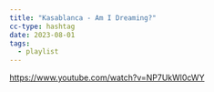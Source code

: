```yaml
---
title: "Kasablanca - Am I Dreaming?"
cc-type: hashtag
date: 2023-08-01
tags:
  - playlist
---
```

https://www.youtube.com/watch?v=NP7UkWl0cWY